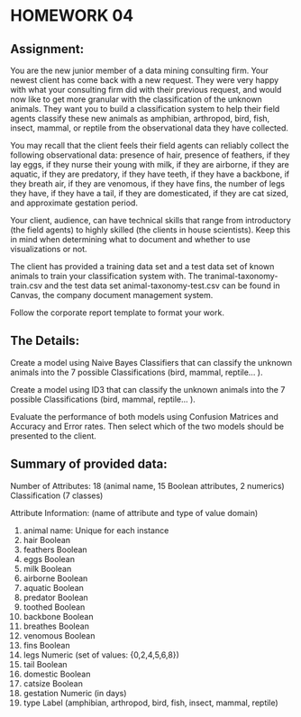 # HOMEWORK 04 

## Assignment: 
You are the new junior member of a data mining consulting firm.  Your newest client has come back with a new request.  They were very happy with what your consulting firm did with their previous request, and would now like to get more granular with the classification of the unknown animals.  They want you to build a classification system to help their field agents classify these new animals as amphibian, arthropod, bird, fish, insect, mammal, or reptile from the observational data they have collected.  
 
You may recall that the client feels their field agents can reliably collect the following observational data: presence of hair, presence of  feathers, if they lay eggs, if they nurse their young with milk, if they are airborne, if they are aquatic, if they are predatory, if they have teeth, if they have a backbone, if they breath air, if they are venomous, if they have fins, the number of legs they have, if they have a tail, if they are domesticated, if they are cat sized, and approximate gestation period. 
 
Your client, audience, can have technical skills that range from introductory (the field agents) to highly skilled (the clients in house scientists).  Keep this in mind when determining what to document and whether to use visualizations or not. 
 
The client has provided a training data set and a test data set of known animals to train your classification system with.  The tranimal-taxonomy-train.csv and the test data set animal-taxonomy-test.csv can be found in Canvas, the company document management system. 
 
Follow the corporate report template to format your work. 
 
 
## The Details: 
 
Create a model using Naive Bayes Classifiers that can classify the unknown animals into the 7 possible Classifications (bird, mammal, reptile... ). 
 
Create a model using ID3 that can classify the unknown animals into the 7 possible Classifications (bird, mammal, reptile... ). 
 
Evaluate the performance of both models using Confusion Matrices and Accuracy and Error rates.  Then select which of the two models should be presented to the client. 

 
## Summary of provided data: 
Number of Attributes: 18 (animal name, 15 Boolean attributes, 2 numerics) Classification (7 classes) 
 
Attribute Information: (name of attribute and type of value domain)    
1. animal name:      Unique for each instance    
2. hair Boolean    
3. feathers Boolean    
4. eggs Boolean    
5. milk Boolean    
6. airborne Boolean    
7. aquatic Boolean    
8. predator Boolean    
9. toothed Boolean   
10. backbone Boolean   
11. breathes Boolean   
12. venomous Boolean   
13. fins Boolean   
14. legs Numeric (set of values: {0,2,4,5,6,8})   
15. tail Boolean   
16. domestic Boolean   
17. catsize Boolean   
18. gestation Numeric (in days)   
19. type Label (amphibian, arthropod, bird, fish, insect, mammal, reptile) 
